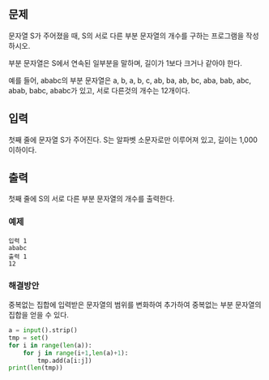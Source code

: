 ## 문제
문자열 S가 주어졌을 때, S의 서로 다른 부분 문자열의 개수를 구하는 프로그램을 작성하시오.

부분 문자열은 S에서 연속된 일부분을 말하며, 길이가 1보다 크거나 같아야 한다.

예를 들어, ababc의 부분 문자열은 a, b, a, b, c, ab, ba, ab, bc, aba, bab, abc, abab, babc, ababc가 있고, 서로 다른것의 개수는 12개이다.

## 입력
첫째 줄에 문자열 S가 주어진다. S는 알파벳 소문자로만 이루어져 있고, 길이는 1,000 이하이다.

## 출력
첫째 줄에 S의 서로 다른 부분 문자열의 개수를 출력한다.

### 예제 
```
입력 1 
ababc
출력 1 
12
```

### 해결방안
중복없는 집합에 입력받은 문자열의 범위를 변화하여 추가하여 중복없는 부분 문자열의 집합을 얻을 수 있다.
```python
a = input().strip()
tmp = set()
for i in range(len(a)):
    for j in range(i+1,len(a)+1):
        tmp.add(a[i:j])
print(len(tmp))
```
